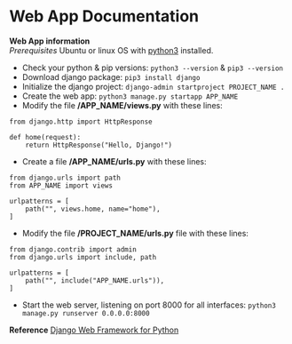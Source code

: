 # Web App Documentation  

**Web App information**  
_Prerequisites_ Ubuntu or linux OS with [python3](https://docs.python-guide.org/starting/install3/linux/) installed.  

* Check your python & pip versions: `python3 --version` & `pip3 --version`  
* Download django package: `pip3 install django`  
* Initialize the django project: `django-admin startproject PROJECT_NAME .`  
* Create the web app: `python3 manage.py startapp APP_NAME`  
* Modify the file **/APP_NAME/views.py** with these lines:  
```
from django.http import HttpResponse
  
def home(request):  
    return HttpResponse("Hello, Django!")
```

* Create a file **/APP_NAME/urls.py** with these lines:  
```
from django.urls import path
from APP_NAME import views

urlpatterns = [  
    path("", views.home, name="home"),
]
```

* Modify the file **/PROJECT_NAME/urls.py** file with these lines:  
```
from django.contrib import admin
from django.urls import include, path

urlpatterns = [
    path("", include("APP_NAME.urls")),
]
``` 

* Start the web server, listening on port 8000 for all interfaces: `python3 manage.py runserver 0.0.0.0:8000`  

**Reference**
[Django Web Framework for Python](https://learn.microsoft.com/en-us/windows/python/web-frameworks#hello-world-tutorial-for-django)